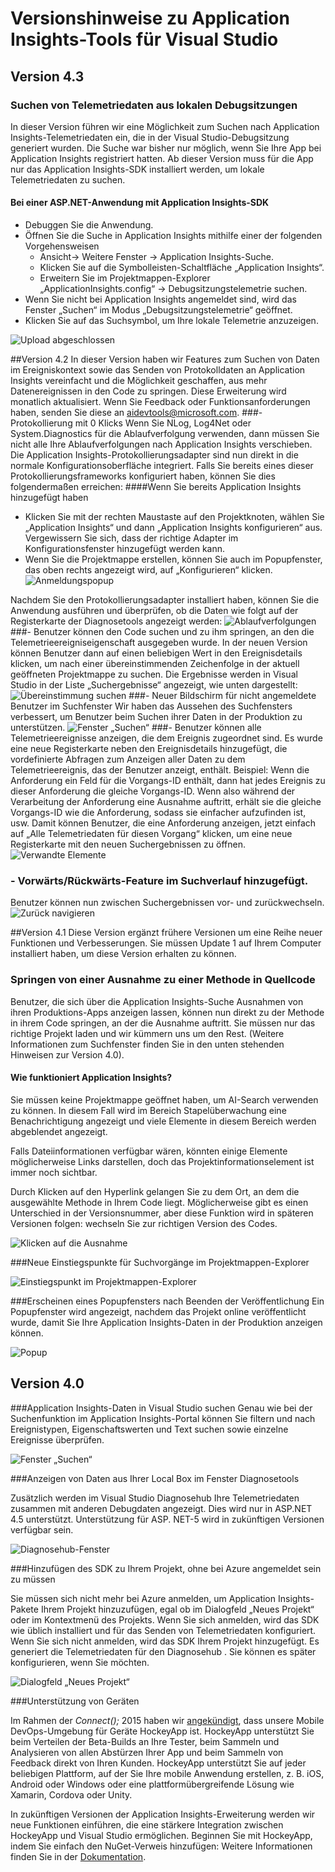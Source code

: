 <properties 
	pageTitle="Versionshinweise zur Visual Studio-Erweiterung für Application Insights" 
	description="Die neuesten Updates für Visual Studio-Tools für Application Insights" 
	services="application-insights" 
    documentationCenter=""
	authors="aruna" 
	manager="douge"/>
<tags 
	ms.service="application-insights" 
	ms.workload="tbd" 
	ms.tgt_pltfrm="ibiza" 
	ms.devlang="na" 
	ms.topic="article" 
	ms.date="02/26/2016" 
	ms.author="acearun"/>
 
# Versionshinweise zu Application Insights-Tools für Visual Studio

## Version 4.3
### Suchen von Telemetriedaten aus lokalen Debugsitzungen
In dieser Version führen wir eine Möglichkeit zum Suchen nach Application Insights-Telemetriedaten ein, die in der Visual Studio-Debugsitzung generiert wurden. Die Suche war bisher nur möglich, wenn Sie Ihre App bei Application Insights registriert hatten. Ab dieser Version muss für die App nur das Application Insights-SDK installiert werden, um lokale Telemetriedaten zu suchen.

#### Bei einer ASP.NET-Anwendung mit Application Insights-SDK

- Debuggen Sie die Anwendung.
- Öffnen Sie die Suche in Application Insights mithilfe einer der folgenden Vorgehensweisen
	- Ansicht-> Weitere Fenster -> Application Insights-Suche.
	- Klicken Sie auf die Symbolleisten-Schaltfläche „Application Insights“.
	- Erweitern Sie im Projektmappen-Explorer „ApplicationInsights.config“ -> Debugsitzungstelemetrie suchen.
- Wenn Sie nicht bei Application Insights angemeldet sind, wird das Fenster „Suchen“ im Modus „Debugsitzungstelemetrie“ geöffnet.
- Klicken Sie auf das Suchsymbol, um Ihre lokale Telemetrie anzuzeigen.

![Upload abgeschlossen](./media/app-insights-release-notes-vsix/LocalSearch.png)



##Version 4.2
In dieser Version haben wir Features zum Suchen von Daten im Ereigniskontext sowie das Senden von Protokolldaten an Application Insights vereinfacht und die Möglichkeit geschaffen, aus mehr Datenereignissen in den Code zu springen. Diese Erweiterung wird monatlich aktualisiert. Wenn Sie Feedback oder Funktionsanforderungen haben, senden Sie diese an aidevtools@microsoft.com.
###- Protokollierung mit 0 Klicks
Wenn Sie NLog, Log4Net oder System.Diagnostics für die Ablaufverfolgung verwenden, dann müssen Sie nicht alle Ihre Ablaufverfolgungen nach Application Insights verschieben. Die Application Insights-Protokollierungsadapter sind nun direkt in die normale Konfigurationsoberfläche integriert. Falls Sie bereits eines dieser Protokollierungsframeworks konfiguriert haben, können Sie dies folgendermaßen erreichen:
####Wenn Sie bereits Application Insights hinzugefügt haben
- Klicken Sie mit der rechten Maustaste auf den Projektknoten, wählen Sie „Application Insights“ und dann „Application Insights konfigurieren“ aus. Vergewissern Sie sich, dass der richtige Adapter im Konfigurationsfenster hinzugefügt werden kann. 
- Wenn Sie die Projektmappe erstellen, können Sie auch im Popupfenster, das oben rechts angezeigt wird, auf „Konfigurieren“ klicken. ![Anmeldungspopup](./media/app-insights-release-notes-vsix/LoggingToast.png)

Nachdem Sie den Protokollierungsadapter installiert haben, können Sie die Anwendung ausführen und überprüfen, ob die Daten wie folgt auf der Registerkarte der Diagnosetools angezeigt werden: ![Ablaufverfolgungen](./media/app-insights-release-notes-vsix/Traces.png)
###- Benutzer können den Code suchen und zu ihm springen, an den die Telemetrieereigniseigenschaft ausgegeben wurde.
In der neuen Version können Benutzer dann auf einen beliebigen Wert in den Ereignisdetails klicken, um nach einer übereinstimmenden Zeichenfolge in der aktuell geöffneten Projektmappe zu suchen. Die Ergebnisse werden in Visual Studio in der Liste „Suchergebnisse“ angezeigt, wie unten dargestellt: ![Übereinstimmung suchen](./media/app-insights-release-notes-vsix/FindMatch.png)
###- Neuer Bildschirm für nicht angemeldete Benutzer im Suchfenster
Wir haben das Aussehen des Suchfensters verbessert, um Benutzer beim Suchen ihrer Daten in der Produktion zu unterstützen. ![Fenster „Suchen“](./media/app-insights-release-notes-vsix/SearchWindow.png)
###- Benutzer können alle Telemetrieereignisse anzeigen, die dem Ereignis zugeordnet sind.
Es wurde eine neue Registerkarte neben den Ereignisdetails hinzugefügt, die vordefinierte Abfragen zum Anzeigen aller Daten zu dem Telemetrieereignis, das der Benutzer anzeigt, enthält. Beispiel: Wenn die Anforderung ein Feld für die Vorgangs-ID enthält, dann hat jedes Ereignis zu dieser Anforderung die gleiche Vorgangs-ID. Wenn also während der Verarbeitung der Anforderung eine Ausnahme auftritt, erhält sie die gleiche Vorgangs-ID wie die Anforderung, sodass sie einfacher aufzufinden ist, usw. Damit können Benutzer, die eine Anforderung anzeigen, jetzt einfach auf „Alle Telemetriedaten für diesen Vorgang“ klicken, um eine neue Registerkarte mit den neuen Suchergebnissen zu öffnen. ![Verwandte Elemente](./media/app-insights-release-notes-vsix/RelatedItems.png)
### - Vorwärts/Rückwärts-Feature im Suchverlauf hinzugefügt.
Benutzer können nun zwischen Suchergebnissen vor- und zurückwechseln. ![Zurück navigieren](./media/app-insights-release-notes-vsix/GoBAck.png)

##Version 4.1
Diese Version ergänzt frühere Versionen um eine Reihe neuer Funktionen und Verbesserungen. Sie müssen Update 1 auf Ihrem Computer installiert haben, um diese Version erhalten zu können.

### Springen von einer Ausnahme zu einer Methode in Quellcode
Benutzer, die sich über die Application Insights-Suche Ausnahmen von ihren Produktions-Apps anzeigen lassen, können nun direkt zu der Methode in ihrem Code springen, an der die Ausnahme auftritt. Sie müssen nur das richtige Projekt laden und wir kümmern uns um den Rest. (Weitere Informationen zum Suchfenster finden Sie in den unten stehenden Hinweisen zur Version 4.0).

#### Wie funktioniert Application Insights?

Sie müssen keine Projektmappe geöffnet haben, um AI-Search verwenden zu können. In diesem Fall wird im Bereich Stapelüberwachung eine Benachrichtigung angezeigt und viele Elemente in diesem Bereich werden abgeblendet angezeigt.


Falls Dateiinformationen verfügbar wären, könnten einige Elemente möglicherweise Links darstellen, doch das Projektinformationselement ist immer noch sichtbar.

Durch Klicken auf den Hyperlink gelangen Sie zu dem Ort, an dem die ausgewählte Methode in Ihrem Code liegt. Möglicherweise gibt es einen Unterschied in der Versionsnummer, aber diese Funktion wird in späteren Versionen folgen: wechseln Sie zur richtigen Version des Codes.

![Klicken auf die Ausnahme](./media/app-insights-release-notes-vsix/jumptocode.png)

###Neue Einstiegspunkte für Suchvorgänge im Projektmappen-Explorer 

![Einstiegspunkt im Projektmappen-Explorer](./media/app-insights-release-notes-vsix/searchentry.png)


###Erscheinen eines Popupfensters nach Beenden der Veröffentlichung
Ein Popupfenster wird angezeigt, nachdem das Projekt online veröffentlicht wurde, damit Sie Ihre Application Insights-Daten in der Produktion anzeigen können.

![Popup](./media/app-insights-release-notes-vsix/publishtoast.png)

## Version 4.0

###Application Insights-Daten in Visual Studio suchen
Genau wie bei der Suchenfunktion im Application Insights-Portal können Sie filtern und nach Ereignistypen, Eigenschaftswerten und Text suchen sowie einzelne Ereignisse überprüfen.

![Fenster „Suchen“](./media/app-insights-release-notes-vsix/search.png)

###Anzeigen von Daten aus Ihrer Local Box im Fenster Diagnosetools

Zusätzlich werden im Visual Studio Diagnosehub Ihre Telemetriedaten zusammen mit anderen Debugdaten angezeigt. Dies wird nur in ASP.NET 4.5 unterstützt. Unterstützung für ASP. NET-5 wird in zukünftigen Versionen verfügbar sein.

![Diagnosehub-Fenster](./media/app-insights-release-notes-vsix/diagtools.png)

###Hinzufügen des SDK zu Ihrem Projekt, ohne bei Azure angemeldet sein zu müssen

Sie müssen sich nicht mehr bei Azure anmelden, um Application Insights-Pakete Ihrem Projekt hinzuzufügen, egal ob im Dialogfeld „Neues Projekt“ oder im Kontextmenü des Projekts. Wenn Sie sich anmelden, wird das SDK wie üblich installiert und für das Senden von Telemetriedaten konfiguriert. Wenn Sie sich nicht anmelden, wird das SDK Ihrem Projekt hinzugefügt. Es generiert die Telemetriedaten für den Diagnosehub . Sie können es später konfigurieren, wenn Sie möchten.

![Dialogfeld „Neues Projekt“](./media/app-insights-release-notes-vsix/newproject.png)

###Unterstützung von Geräten

Im Rahmen der *Connect();* 2015 haben wir [angekündigt](https://azure.microsoft.com/blog/deep-diagnostics-for-web-apps-with-application-insights/), dass unsere Mobile DevOps-Umgebung für Geräte HockeyApp ist. HockeyApp unterstützt Sie beim Verteilen der Beta-Builds an Ihre Tester, beim Sammeln und Analysieren von allen Abstürzen Ihrer App und beim Sammeln von Feedback direkt von Ihren Kunden. HockeyApp unterstützt Sie auf jeder beliebigen Plattform, auf der Sie Ihre mobile Anwendung erstellen, z. B. iOS, Android oder Windows oder eine plattformübergreifende Lösung wie Xamarin, Cordova oder Unity.

In zukünftigen Versionen der Application Insights-Erweiterung werden wir neue Funktionen einführen, die eine stärkere Integration zwischen HockeyApp und Visual Studio ermöglichen. Beginnen Sie mit HockeyApp, indem Sie einfach den NuGet-Verweis hinzufügen: Weitere Informationen finden Sie in der [Dokumentation](http://support.hockeyapp.net/kb/client-integration-windows-and-windows-phone).

 

<!---HONumber=AcomDC_0302_2016-->